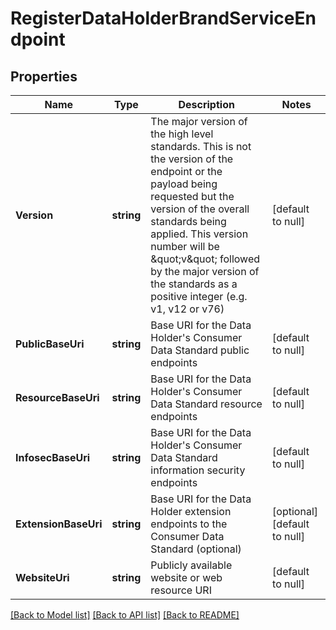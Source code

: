 # RegisterDataHolderBrandServiceEndpoint

## Properties
Name | Type | Description | Notes
------------ | ------------- | ------------- | -------------
**Version** | **string** | The major version of the high level standards. This is not the version of the endpoint or the payload being requested but the version of the overall standards being applied. This version number will be \&quot;v\&quot; followed by the major version of the standards as a positive integer (e.g. v1, v12 or v76) | [default to null]
**PublicBaseUri** | **string** | Base URI for the Data Holder&#x27;s Consumer Data Standard public endpoints | [default to null]
**ResourceBaseUri** | **string** | Base URI for the Data Holder&#x27;s Consumer Data Standard resource endpoints | [default to null]
**InfosecBaseUri** | **string** | Base URI for the Data Holder&#x27;s Consumer Data Standard information security endpoints | [default to null]
**ExtensionBaseUri** | **string** | Base URI for the Data Holder extension endpoints to the Consumer Data Standard (optional) | [optional] [default to null]
**WebsiteUri** | **string** | Publicly available website or web resource URI | [default to null]

[[Back to Model list]](../README.md#documentation-for-models) [[Back to API list]](../README.md#documentation-for-api-endpoints) [[Back to README]](../README.md)

